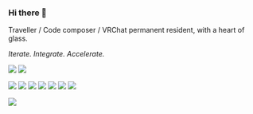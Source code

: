 ### Hi there 👋

Traveller / Code composer / VRChat permanent resident, with a heart of glass.

*Iterate. Integrate. Accelerate.*

![](https://komarev.com/ghpvc/?username=asterismono)
![](https://dxrating.luoling.moe/api/genImage/cmiki)

![](https://img.shields.io/badge/NixOS-5277C3?logo=nixos&logoColor=white)
![](https://img.shields.io/badge/NeoVim-%2357A143.svg?logo=neovim&logoColor=white)
![](https://img.shields.io/badge/TypeScript-007ACC?logo=typescript&logoColor=white)
![](https://img.shields.io/badge/React-20232A?logo=react&logoColor=61DAFB)
![](https://img.shields.io/badge/Node.js-339933?logo=nodedotjs&logoColor=white)
![](https://img.shields.io/badge/matrix-000000?logo=Matrix&logoColor=white)
![](https://img.shields.io/badge/VRChat-07242b?logo=VRChat&logoColor=white)

![](https://stats.amono.me/api?username=AsterisMono&theme=transparent&hide_border=true)
